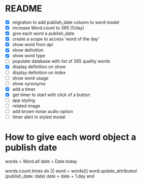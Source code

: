 # README

- [x] migration to add publish_date column to word model
- [x] increase Word.count to 365 (1/day)
- [x] give each word a publish_date
- [x] create a scope to access 'word of the day'
- [x] show word from api
- [x] show definition
- [x] show word type
- [ ] populate database with list of 365 quality words
- [x] display definition on show
- [ ] display definition on index
- [ ] show word usage
- [ ] show synonyms
- [x] add a timer
- [x] get timer to start with click of a button
- [ ] app styling
- [ ] related image
- [ ] add brown noise audio option
- [ ] timer alert in styled modal

# How to give each word object a publish date

  words = Word.all
  date = Date.today

  words.count.times do |i|
    word = words[i]
    word.update_attributes!(publish_date: date)
    date = date + 1.day
  end
